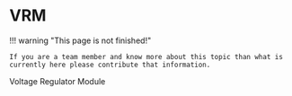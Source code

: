 # VRM

!!! warning "This page is not finished!"

    If you are a team member and know more about this topic than what is currently here please contribute that information.

Voltage Regulator Module